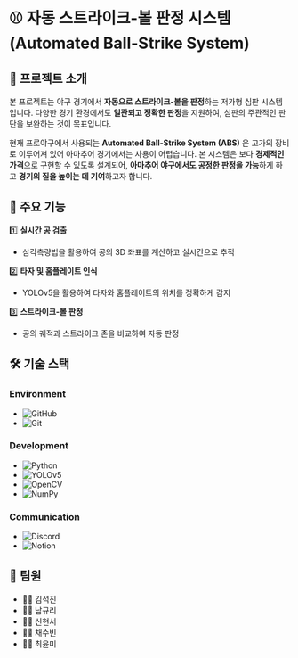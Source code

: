 # ⚾️ 자동 스트라이크-볼 판정 시스템 (Automated Ball-Strike System)
## 📌 프로젝트 소개

본 프로젝트는 야구 경기에서 **자동으로 스트라이크-볼을 판정**하는 저가형 심판 시스템입니다. 다양한 경기 환경에서도 **일관되고 정확한 판정**을 지원하여, 심판의 주관적인 판단을 보완하는 것이 목표입니다.

현재 프로야구에서 사용되는 __Automated Ball-Strike System (ABS)__ 은 고가의 장비로 이루어져 있어 아마추어 경기에서는 사용이 어렵습니다. 본 시스템은 보다 **경제적인 가격**으로 구현할 수 있도록 설계되어, **아마추어 야구에서도 공정한 판정을 가능**하게 하고 **경기의 질을 높이는 데 기여**하고자 합니다.


## 🎯 주요 기능

1️⃣ **실시간 공 검출**  
   - 삼각측량법을 활용하여 공의 3D 좌표를 계산하고 실시간으로 추적

2️⃣ **타자 및 홈플레이트 인식**  
   - YOLOv5을 활용하여 타자와 홈플레이트의 위치를 정확하게 감지

3️⃣ **스트라이크-볼 판정**  
   - 공의 궤적과 스트라이크 존을 비교하여 자동 판정


## 🛠 기술 스택

### Environment
- ![GitHub](https://img.shields.io/badge/GitHub-181717?style=for-the-badge&logo=github&logoColor=white)
- ![Git](https://img.shields.io/badge/Git-F05032?style=for-the-badge&logo=git&logoColor=white)

### Development
- ![Python](https://img.shields.io/badge/Python-3776AB?style=for-the-badge&logo=python&logoColor=white)
- ![YOLOv5](https://img.shields.io/badge/YOLOv5-00FFFF?style=for-the-badge&logo=YOLO&logoColor=black)
- ![OpenCV](https://img.shields.io/badge/OpenCV-5C3EE8?style=for-the-badge&logo=opencv&logoColor=white)
- ![NumPy](https://img.shields.io/badge/NumPy-013243?style=for-the-badge&logo=numpy&logoColor=white)

### Communication
- ![Discord](https://img.shields.io/badge/Discord-5865F2?style=for-the-badge&logo=discord&logoColor=white)
- ![Notion](https://img.shields.io/badge/Notion-000000?style=for-the-badge&logo=notion&logoColor=white)


## 👥 팀원

- 👨‍💻 김석진
- 👩‍💻 남규리
- 👨‍💻 신현서
- 👨‍💻 채수빈
- 👩‍💻 최윤미
